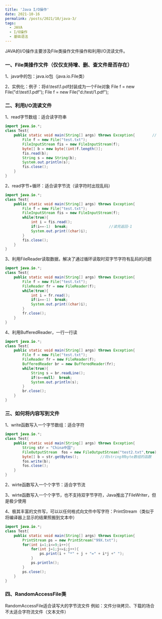 ```yaml
---
title: 'Java I/O操作'
date: 2021-10-16
permalink: /posts/2021/10/java-3/
tags:
  - JAVA
  - I/O操作
  - 基础语法
---
```

JAVA的I/O操作主要涉及File类操作文件操作和利用I/O流读文件。

### 一、File类操作文件（仅仅支持增、删、查文件是否存在）

1、java中的包：java.io包（java.io.File类）

2、实例化：例子：将d:\test\1.pdf封装成为一个File对象
								File f = new File("d:\\test\\1.pdf");
								File f = new File("d:/test/1.pdf");

### 二、利用I/O流读文件

1、read字节数组：适合读字符串

```java
import java.io.*;
class Test{
	public static void main(String[] args) throws Exception{		// I/O流要抛出异常
		File f = new File("test.txt");
		FileInputStream fis = new FileInputStream(f);				
		byte[] b = new byte[(int)f.length()];						
		fis.read(b);
		String s = new String(b);
		System.out.println(s);
		fis.close();
	}	
}
```

2、read字节+循环：适合读字节流（读字符时出现乱码）

```java
import java.io.*;
class Test{
	public static void main(String[] args) throws Exception{
		File f = new File("test.txt");
		FileInputStream fis = new FileInputStream(f);
		while(true){
			int i = fis.read(); 
			if(i==-1)  break;					//读完返回-1
			System.out.print((char)i);		
		}
		fis.close();
	}	
}
```

3、利用FileReader读取数据，解决了通过循环读取时双字节字符有乱码的问题

```java
import java.io.*;
class Test{
	public static void main(String[] args) throws Exception{
		File f = new File("test.txt");
		FileReader fr = new FileReader(f);
		while(true){
			int i = fr.read(); 
			if(i==-1)  break;
			System.out.print((char)i);		
		}
		fr.close();
	}	
}
```

4、利用BufferedReader，一行一行读

```java
import java.io.*;
class Test{
	public static void main(String[] args) throws Exception{
		File f = new File("test.txt");
		FileReader fr = new FileReader(f);
		BufferedReader br = new BufferedReader(fr);
		while(true){
			String s = br.readLine(); 
			if(s==null)  break;
			System.out.println(s);		
		}
		br.close();
	}	
}
```

### 三、如何将内容写到文件

1、write函数写入一个字节数组：适合字符

```java
import java.io.*;
class Test{
	public static void main(String[] args) throws Exception{
		String str = "China中国";
		FileOutputStream  fos = new FileOutputStream("test2.txt",true);
		byte[] b = str.getBytes();			//将string转byte数组的函数
		fos.write(b);
		fos.close();
	}	
}
```

2、wirte函数写入一个个字节：适合字节流

3、wirte函数写入一个个字节，也不支持双字节字符，Java推出了FileWriter，但是极少使用

4、极其丰富的文件写，可以以任何格式向文件中写字符：PrintStream（类似于将编译器上显示的结果照搬到文本中）

```java
import java.io.*;
class Test{
	public static void main(String[] args) throws Exception{
		PrintStream ps = new PrintStream("99X.txt");
		for(int i=1;i<=9;i++){
			for(int j=1;j<=i;j++){
				ps.print(i + "*" + j + "=" + i*j +" ");
			}
			ps.println();			
		}
		ps.close();
	}	
}

```

### 四、RandomAccessFile类

RandomAccessFile适合读写大的字节流文件
例如：文件分块拷贝、下载的场合
不太适合字符流文件（文本文件）
